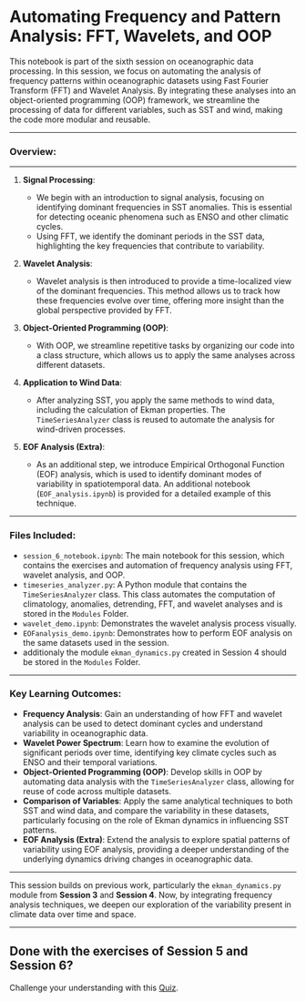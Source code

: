 # **Automating Frequency and Pattern Analysis: FFT, Wavelets, and OOP**

This notebook is part of the sixth session on oceanographic data processing. In this session, we focus on automating the analysis of frequency patterns within oceanographic datasets using Fast Fourier Transform (FFT) and Wavelet Analysis. By integrating these analyses into an object-oriented programming (OOP) framework, we streamline the processing of data for different variables, such as SST and wind, making the code more modular and reusable.

---

### **Overview**:
---
1. **Signal Processing**:
   - We begin with an introduction to signal analysis, focusing on identifying dominant frequencies in SST anomalies. This is essential for detecting oceanic phenomena such as ENSO and other climatic cycles.
   - Using FFT, we identify the dominant periods in the SST data, highlighting the key frequencies that contribute to variability.

2. **Wavelet Analysis**:
   - Wavelet analysis is then introduced to provide a time-localized view of the dominant frequencies. This method allows us to track how these frequencies evolve over time, offering more insight than the global perspective provided by FFT.

3. **Object-Oriented Programming (OOP)**:
   - With OOP, we streamline repetitive tasks by organizing our code into a class structure, which allows us to apply the same analyses across different datasets.


4. **Application to Wind Data**:
   - After analyzing SST, you apply the same methods to wind data, including the calculation of Ekman properties. The `TimeSeriesAnalyzer` class is reused to automate the analysis for wind-driven processes.

5. **EOF Analysis (Extra)**:
   - As an additional step, we introduce Empirical Orthogonal Function (EOF) analysis, which is used to identify dominant modes of variability in spatiotemporal data. An additional notebook (`EOF_analysis.ipynb`) is provided for a detailed example of this technique.

---

### Files Included:

- `session_6_notebook.ipynb`: The main notebook for this session, which contains the exercises and automation of frequency analysis using FFT, wavelet analysis, and OOP.
- `timeseries_analyzer.py`: A Python module that contains the `TimeSeriesAnalyzer` class. This class automates the computation of climatology, anomalies, detrending, FFT, and wavelet analyses and is stored in the `Modules` Folder.
- `wavelet_demo.ipynb`: Demonstrates the wavelet analysis process visually.
- `EOFanalysis_demo.ipynb`: Demonstrates how to perform EOF analysis on the same datasets used in the session.
- additionaly the module `ekman_dynamics.py` created in Session 4 should be stored in the `Modules` Folder.
---

### **Key Learning Outcomes**:

- **Frequency Analysis**: Gain an understanding of how FFT and wavelet analysis can be used to detect dominant cycles and understand variability in oceanographic data.
- **Wavelet Power Spectrum**: Learn how to examine the evolution of significant periods over time, identifying key climate cycles such as ENSO and their temporal variations.
- **Object-Oriented Programming (OOP)**: Develop skills in OOP by automating data analysis with the `TimeSeriesAnalyzer` class, allowing for reuse of code across multiple datasets.
- **Comparison of Variables**: Apply the same analytical techniques to both SST and wind data, and compare the variability in these datasets, particularly focusing on the role of Ekman dynamics in influencing SST patterns.
- **EOF Analysis (Extra)**: Extend the analysis to explore spatial patterns of variability using EOF analysis, providing a deeper understanding of the underlying dynamics driving changes in oceanographic data.

---

This session builds on previous work, particularly the `ekman_dynamics.py` module from **Session 3** and **Session 4**. Now, by integrating frequency analysis techniques, we deepen our exploration of the variability present in climate data over time and space.

---

## Done with the exercises of Session 5 and Session 6?

Challenge your understanding with this [Quiz](https://stemjulescoast.github.io/QuizCollection/HCUquiz_ODP3.html).



